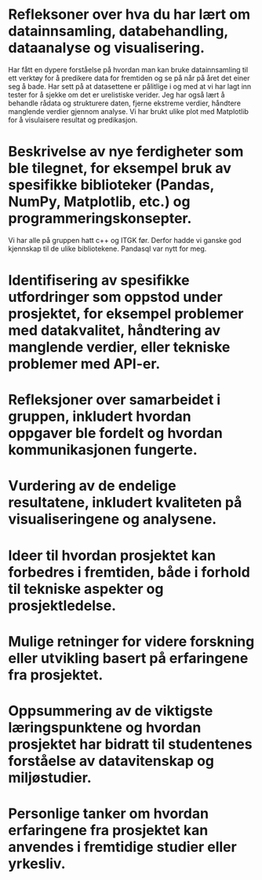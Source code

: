 # Refleksoner over hva du har lært om datainnsamling, databehandling, dataanalyse og visualisering.
Har fått en dypere forståelse på hvordan man kan bruke datainnsamling til ett verktøy for å predikere data for fremtiden og se på når på året det einer seg å bade. Har sett på at datasettene er pålitlige i og med at vi har lagt inn tester for å sjekke om det er urelistiske verider. Jeg har også lært å behandle rådata og strukturere daten, fjerne ekstreme verdier, håndtere manglende verdier gjennom analyse. Vi har brukt ulike plot med Matplotlib for å visulaisere resultat og predikasjon.


# Beskrivelse av nye ferdigheter som ble tilegnet, for eksempel bruk av spesifikke biblioteker (Pandas, NumPy, Matplotlib, etc.) og programmeringskonsepter.
Vi har alle på gruppen hatt c++ og ITGK før. Derfor hadde vi ganske god kjennskap til de ulike bibliotekene. Pandasql var nytt for meg.

# Identifisering av spesifikke utfordringer som oppstod under prosjektet, for eksempel problemer med datakvalitet, håndtering av manglende verdier, eller tekniske problemer med API-er.

# Refleksjoner over samarbeidet i gruppen, inkludert hvordan oppgaver ble fordelt og hvordan kommunikasjonen fungerte.

# Vurdering av de endelige resultatene, inkludert kvaliteten på visualiseringene og analysene.

# Ideer til hvordan prosjektet kan forbedres i fremtiden, både i forhold til tekniske aspekter og prosjektledelse.

# Mulige retninger for videre forskning eller utvikling basert på erfaringene fra prosjektet.

# Oppsummering av de viktigste læringspunktene og hvordan prosjektet har bidratt til studentenes forståelse av datavitenskap og miljøstudier.

# Personlige tanker om hvordan erfaringene fra prosjektet kan anvendes i fremtidige studier eller yrkesliv.